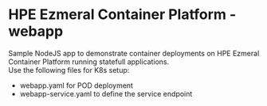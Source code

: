 # HPE Ezmeral Container Platform - webapp
Sample NodeJS app to demonstrate container deployments on HPE Ezmeral Container Platform running statefull applications.<br>
Use the following files for K8s setup: <br>
- webapp.yaml for POD deployment
- webapp-service.yaml to define the service endpoint 
